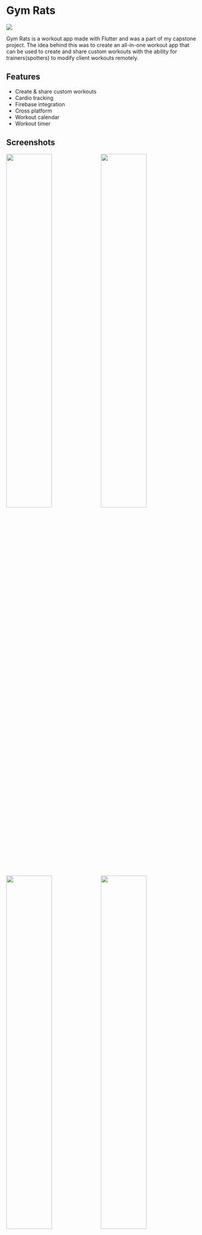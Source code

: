 
# Gym Rats
[![](https://img.shields.io/badge/Flutter-1.0.0%2B1-blue)](https://img.shields.io/badge/Flutter-1.0.0%2B1-blue)


Gym Rats is a workout app made with Flutter and was a part of my capstone project. The idea behind this was to create an all-in-one workout app that can be used to create and share custom workouts with the ability for trainers(spotters) to modify client workouts remotely.



## Features

- Create & share custom workouts
- Cardio tracking
- Firebase integration
- Cross platform
- Workout calendar
- Workout timer


## Screenshots

<img src="https://www.prakrut.dev/Home.61a5a1f2.png" width="49%"> <img src="https://www.prakrut.dev/Meetings.3c59ced9.png" width="49%">
<img src="https://www.prakrut.dev/Score.abb6f451.png" width="49%"> <img src="https://www.prakrut.dev/People.e12ab21f.png" width="49%">
